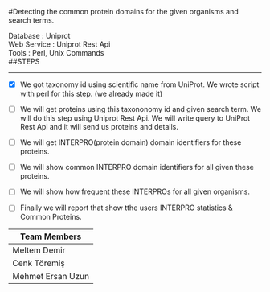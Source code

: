 #Detecting the common protein domains for the given organisms and search terms.


Database : Uniprot<br>
Web Service : Uniprot Rest Api<br>
Tools : Perl, Unix Commands<br>
##STEPS
- - - -
- [x] We got taxonomy id using scientific name from UniProt. We wrote script with perl for this step. (we already made it)
- [ ] We will get proteins using this taxononomy id and given search term. We will do this step using Uniprot Rest Api. We will write query to UniProt Rest Api and it will send us proteins and details.
- [ ] We will get INTERPRO(protein domain) domain identifiers for these proteins.
- [ ] We will show common INTERPRO domain identifiers for all given these proteins.
- [ ] We will show how frequent these INTERPROs for all given organisms.
- [ ] Finally we will report that  show tthe users INTERPRO statistics  & Common Proteins.



Team Members | 
------------ | 
Meltem Demir | 
Cenk Töremiş | 
Mehmet Ersan Uzun |
